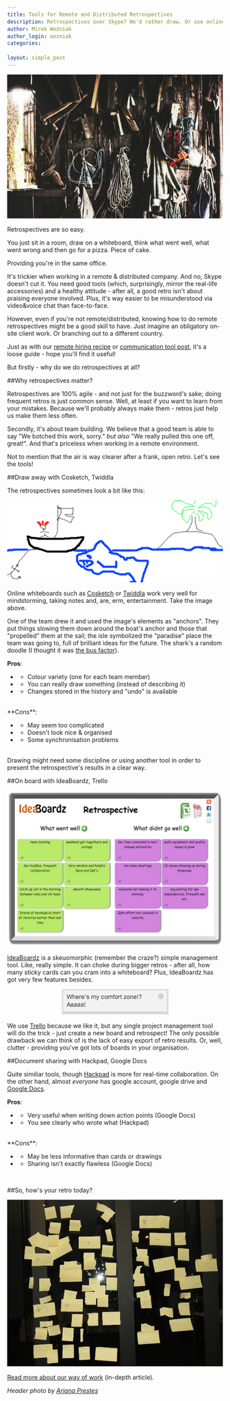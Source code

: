 ```yaml
---
title: Tools for Remote and Distributed Retrospectives
description: Retrospectives over Skype? We'd rather draw. Or use online sticky cards.
author: Mirek Woźniak
author_login: wozniak
categories:

layout: simple_post
---
```


<div style="width:100%; text-align:center">
<img src="/img/uploads/2014/06/retrospectivepost.jpg"/>
</div>

Retrospectives are so easy. 

You just sit in a room, draw on a whiteboard, think what went well, what went wrong and then go for a pizza. Piece of cake. 

Providing you're in the same office. 

It's trickier when working in a remote & distributed company. And no, Skype doesn't cut it. You need good tools (which, surprisingly, mirror the real-life accessories) and a healthy attitude - after all, a good retro isn't about praising everyone involved. Plus, it's way easier to be misunderstood via video&voice chat than face-to-face. 

However, even if you're not remote/distributed, knowing how to do remote retrospectives might be a good skill to have. Just imagine an obligatory on-site client work. Or branching out to a different country. 

Just as with our [remote hiring recipe](https://softwaremill.com/hiring-developers-remote-distributed-company/) or [communication tool post](https://softwaremill.com/skype-hipchat-slack-quest), it's a loose guide - hope you'll find it useful!

But firstly - why do we do retrospectives at all?

##Why retrospectives matter?

Retrospectives are 100% agile - and not just for the buzzword's sake; doing frequent retros is just common sense. Well, at least if you want to learn from your mistakes. Because we'll probably always make them - retros just help us make them less often.

Secondly, it's about team building. We believe that a good team is able to say "We botched this work, sorry." *but also* "We really pulled this one off, great!". And that's priceless when working in a remote environment. 

Not to mention that the air is way clearer after a frank, open retro. Let's see the tools!

##Draw away with Cosketch, Twiddla

The retrospectives sometimes look a bit like this:

<div style="width:100%; text-align:center">
<img src="/img/uploads/2014/06/retrospectivepost1.png"/>
</div>

Online whiteboards such as [Cosketch](http://cosketch.com) or [Twiddla](http://www.twiddla.com/) work very well for mindstorming, taking notes and, are, erm, entertainment. Take the image above.

One of the team drew it and used the image's elements as "anchors". They put things slowing them down around the boat's anchor and those that "propelled" them at the sail; the isle symbolized the "paradise" place the team was going to, full of brilliant ideas for the future. The shark's a random doodle (I thought it was [the bus factor](http://en.wikipedia.org/wiki/Bus_factor)).

**Pros**:

* - Colour variety (one for each team member)
* - You can really draw something (instead of describing it)
* - Changes stored in the history and "undo" is available

<br />
**Cons**:

* - May seem too complicated
* - Doesn't look nice & organised
* - Some synchronisation problems

<br />
Drawing might need some discipline or using another tool in order to present the retrospective's results in a clear way. 

##On board with IdeaBoardz, Trello

<div style="width:100%; text-align:center">
<img src="/img/uploads/2014/06/retrospectivepost2.png"/>
</div>

[IdeaBoardz](http://ideaboardz.com) is a skeuomorphic (remember the craze?) simple management tool. Like, really simple. It can choke during bigger retros - after all, how many sticky cards can you cram into a whiteboard? Plus, IdeaBoardz has got very few features besides.

<div style="width:100%; text-align:center">
<img src="/img/uploads/2014/06/retrospectivepost3.png"/>
</div>

We use [Trello](http://trello.com) because we like it, but any single project management tool will do the trick - just create a new board and retrospect! The only possible drawback we can think of is the lack of easy export of retro results. Or, well, clutter - providing you've got lots of boards in your organisation.

##Document sharing with Hackpad, Google Docs

Quite similiar tools, though [Hackpad](https://hackpad.com) is more for real-time collaboration. On the other hand, almost *everyone* has google account, google drive and [Google Docs](http://drive.google.com). 


**Pros**: 

* - Very useful when writing down action points (Google Docs)
* - You see clearly who wrote what (Hackpad)

<br />
**Cons**:

* - May be less informative than cards or drawings
* - Sharing isn't exactly flawless (Google Docs)

<br />

##So, how's your retro today?

<div style="width:100%; text-align:center">
<img src="/img/uploads/2014/06/retrospectivepost4.jpg"/>
</div>



[Read more about our way of work](https://softwaremill.com/skype-games-on-effective-distributed-teams/) (in-depth article).

*Header photo by [Ariana Prestes](https://www.flickr.com/photos/kiddinha/)*